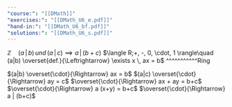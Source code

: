 ```yaml
---
"course:": "[[DMath]]"
"exercises:": "[[DMath_U6_e.pdf]]"
"hand-in:": "[[DMath_U6_bf.pdf]]"
"solutions:": "[[DMath_U6_s.pdf]]"
---
```




$\mathbb{Z}\quad (a\,|\,b)\, und\, (a\,|\,c) \implies a\,|\,(b+c)$
$\langle R;+, -, 0, \cdot, 1 \rangle\quad (a|b) \overset{def.}{\Leftrightarrow} \exists x \, ax = b$
^^^^^^^^^^^Ring

$(a|b) \overset{\cdot}{\Rightarrow} ax = b$
$(a|c) \overset{\cdot}{\Rightarrow} ay = c$ 
$\overset{\cdot}{\Rightarrow} ax + ay = b+c$
$\overset{\cdot}{\Rightarrow} a (x+y) = b+c$
$\overset{\cdot}{\Rightarrow} a | (b+c)$






